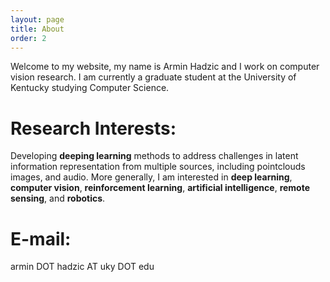 ```yaml
---
layout: page
title: About
order: 2
---
```


Welcome to my website, my name is Armin Hadzic and I work on computer vision research. I am currently a graduate student at the University of Kentucky studying Computer Science.

# Research Interests:
Developing **deeping learning** methods to address challenges in latent information representation from multiple sources, including pointclouds images, and audio. More generally, I am interested in **deep learning**, **computer vision**, **reinforcement learning**, **artificial intelligence**, **remote sensing**, and **robotics**.

# E-mail:
armin DOT hadzic AT uky DOT edu